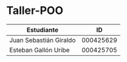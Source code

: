 # Taller-POO
| Estudiante | ID |
--- | ---
| Juan Sebastián Giraldo | 000425629 |
| Esteban Gallón Uribe | 000425705 |
